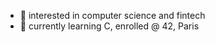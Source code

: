 - 👀 interested in computer science and fintech
- 🌱 currently learning C, enrolled @ 42, Paris

<!---
kellycious/kellycious is a ✨ special ✨ repository because its `README.md` (this file) appears on your GitHub profile.
You can click the Preview link to take a look at your changes.
--->
